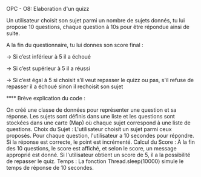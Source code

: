 OPC - O8: Elaboration d'un quizz

Un utilisateur choisit son sujet parmi un nombre de sujets donnés, tu lui propose 10 questions, chaque question à 10s pour être répondue ainsi de suite.

A la fin du questionnaire, tu lui donnes son score final : 

-> Si c’est inférieur à 5 il a échoué 

-> Si c’est supérieur à 5 il a réussi 

-> Si c’est égal à 5 si choisit s’il veut repasser le quizz ou pas, s'il refuse de repasser il a échoué sinon il rechoisit son sujet

°°°° Brève explication du code :

On créé une classe de données pour représenter une question et sa réponse.
Les sujets sont définis dans une liste et les questions sont stockées dans une carte (Map) où chaque sujet correspond à une liste de questions.
Choix du Sujet : L'utilisateur choisit un sujet parmi ceux proposés.
Pour chaque question, l'utilisateur a 10 secondes pour répondre. Si la réponse est correcte, le point est incrémenté.
Calcul du Score : À la fin des 10 questions, le score est affiché, et selon le score, un message approprié est donné. Si l'utilisateur obtient un score de 5, il a la possibilité
de repasser le quiz.
Temps :  La fonction Thread.sleep(10000) simule le temps de réponse de 10 secondes.
